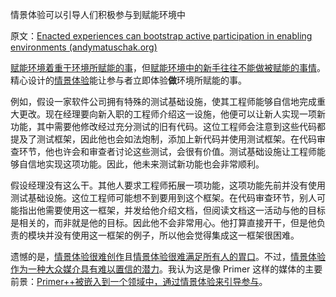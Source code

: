 情景体验可以引导人们积极参与到赋能环境中

原文：[Enacted experiences can bootstrap active participation in enabling environments (andymatuschak.org)](https://notes.andymatuschak.org/z2FDTR2NfpW1AtA4SAETevmKC2uDGEHfKrbhG)

[赋能环境着重于环境所赋能的事](https://notes.andymatuschak.org/z6tuZZKaNeLM7c9jPZwNVGURGTuXLy8jesv5i)，但[赋能环境中的新手往往不能做被赋能的事情](https://notes.andymatuschak.org/z3XsSKarN8i3pV4WjPiJ7pVGG6akRVQvU7ngK)。精心设计的[情景体验](https://notes.andymatuschak.org/z3KASfpz5AmNmqM2m517Jbs1EvXrLN7NkeYWH)能让参与者立即体验**做**环境所赋能的事。

例如，假设一家软件公司拥有特殊的测试基础设施，使其工程师能够自信地完成重大更改。现在经理要向新入职的工程师介绍这一设施，他便可以让新人实现一项新功能，其中需要他修改经过充分测试的旧有代码。这位工程师会注意到这些代码都提及了测试框架，因此他也会如法炮制，添加上新代码并使用测试框架。在代码审查环节，他也许会和审查者讨论这些测试，会很有价值。测试基础设施让工程师能够自信地实现这项功能。因此，他未来测试新功能也会非常顺利。

假设经理没有这么干。其他人要求工程师拓展一项功能，这项功能先前并没有使用测试基础设施。这位工程师可能想不到要用到这个框架。在代码审查环节，别人可能指出他需要使用这一框架，并发给他介绍文档，但阅读文档这一活动与他的目标是相关的，而非就是他的目标。因此他不会非常用心。他打算直接开干，但是他负责的模块并没有使用这一框架的例子，所以他会觉得集成这一框架很困难。

遗憾的是，[情景体验很难创作](https://notes.andymatuschak.org/z2Moj6uUj8hJ11dDMbrHsF58BMmxe6p48rsvv)且[情景体验很难满足所有人的胃口](https://notes.andymatuschak.org/z2K87JksHrc9UDQR2PoTxXeRNdJA1Wo9N8Au2)。不过，[情景体验作为一种大众媒介具有难以置信的潜力](https://notes.andymatuschak.org/z6oXuXLZ7Wq1eBqskyfph2wz9gjohQUKSBFzx)。我认为这是像 Primer 这样的媒体的主要前景：[Primer++被嵌入到一个领域中，通过情景体验来引导参与](https://notes.andymatuschak.org/z62M2Kdje6rnm6qHaQ5LSsNbc6FBNcmppbg1P)。